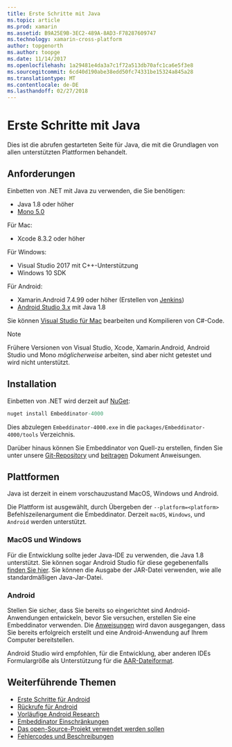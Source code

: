 ```yaml
---
title: Erste Schritte mit Java
ms.topic: article
ms.prod: xamarin
ms.assetid: B9A25E9B-3EC2-489A-8AD3-F78287609747
ms.technology: xamarin-cross-platform
author: topgenorth
ms.author: toopge
ms.date: 11/14/2017
ms.openlocfilehash: 1a29481e4da3a7c1f72a513db70afc1ca6e5f3e8
ms.sourcegitcommit: 6cd40d190abe38edd50fc74331be15324a845a28
ms.translationtype: MT
ms.contentlocale: de-DE
ms.lasthandoff: 02/27/2018
---
```

# <a name="getting-started-with-java"></a>Erste Schritte mit Java


Dies ist die abrufen gestarteten Seite für Java, die mit die Grundlagen von allen unterstützten Plattformen behandelt.

## <a name="requirements"></a>Anforderungen

Einbetten von .NET mit Java zu verwenden, die Sie benötigen:

* Java 1.8 oder höher
* [Mono 5.0](http://www.mono-project.com/download/)

Für Mac:
* Xcode 8.3.2 oder höher

Für Windows:
* Visual Studio 2017 mit C++-Unterstützung
* Windows 10 SDK

Für Android:
* Xamarin.Android 7.4.99 oder höher (Erstellen von [Jenkins](https://jenkins.mono-project.com/view/Xamarin.Android/job/xamarin-android/lastSuccessfulBuild/Azure/))
* [Android Studio 3.x](https://developer.android.com/studio/index.html) mit Java 1.8

Sie können [Visual Studio für Mac](https://www.visualstudio.com/vs/visual-studio-mac/) bearbeiten und Kompilieren von C#-Code.

> [!NOTE]
> Frühere Versionen von Visual Studio, Xcode, Xamarin.Android, Android Studio und Mono _möglicherweise_ arbeiten, sind aber nicht getestet und wird nicht unterstützt.

## <a name="installation"></a>Installation

Einbetten von .NET wird derzeit auf [NuGet](https://www.nuget.org/packages/Embeddinator-4000/):

```csharp
nuget install Embeddinator-4000
```
Dies abzulegen `Embeddinator-4000.exe` in die `packages/Embeddinator-4000/tools` Verzeichnis.

Darüber hinaus können Sie Embeddinator von Quell-zu erstellen, finden Sie unter unsere [Git-Repository](https://github.com/mono/Embeddinator-4000/) und [beitragen](https://github.com/mono/Embeddinator-4000/blob/master/docs/Contributing.md) Dokument Anweisungen.

## <a name="platforms"></a>Plattformen

Java ist derzeit in einem vorschauzustand MacOS, Windows und Android.

Die Plattform ist ausgewählt, durch Übergeben der `--platform=<platform>` Befehlszeilenargument die Embeddinator. Derzeit `macOS`, `Windows`, und `Android` werden unterstützt.

### <a name="macos-and-windows"></a>MacOS und Windows

Für die Entwicklung sollte jeder Java-IDE zu verwenden, die Java 1.8 unterstützt. Sie können sogar Android Studio für diese gegebenenfalls [finden Sie hier](https://stackoverflow.com/questions/16626810/can-android-studio-be-used-to-run-standard-java-projects). Sie können die Ausgabe der JAR-Datei verwenden, wie alle standardmäßigen Java-Jar-Datei.

### <a name="android"></a>Android

Stellen Sie sicher, dass Sie bereits so eingerichtet sind Android-Anwendungen entwickeln, bevor Sie versuchen, erstellen Sie eine Embeddinator verwenden. Die [Anweisungen](~/tools/dotnet-embedding/get-started/java/android.md) wird davon ausgegangen, dass Sie bereits erfolgreich erstellt und eine Android-Anwendung auf Ihrem Computer bereitstellen.

Android Studio wird empfohlen, für die Entwicklung, aber anderen IDEs Formulargröße als Unterstützung für die [AAR-Dateiformat](https://developer.android.com/studio/projects/android-library.html).

## <a name="further-reading"></a>Weiterführende Themen

* [Erste Schritte für Android](~/tools/dotnet-embedding/get-started/java/android.md)
* [Rückrufe für Android](~/tools/dotnet-embedding/android/callbacks.md)
* [Vorläufige Android Research](~/tools/dotnet-embedding/android/index.md)
* [Embeddinator Einschränkungen](~/tools/dotnet-embedding/limitations.md)
* [Das open-Source-Projekt verwendet werden sollen](https://github.com/mono/Embeddinator-4000/blob/master/docs/Contributing.md)
* [Fehlercodes und Beschreibungen](~/tools/dotnet-embedding/errors.md)
